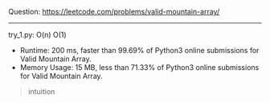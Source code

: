 Question: https://leetcode.com/problems/valid-mountain-array/

---

try_1.py: O(n) O(1)
* Runtime: 200 ms, faster than 99.69% of Python3 online submissions for Valid Mountain Array.
* Memory Usage: 15 MB, less than 71.33% of Python3 online submissions for Valid Mountain Array.

> intuition
